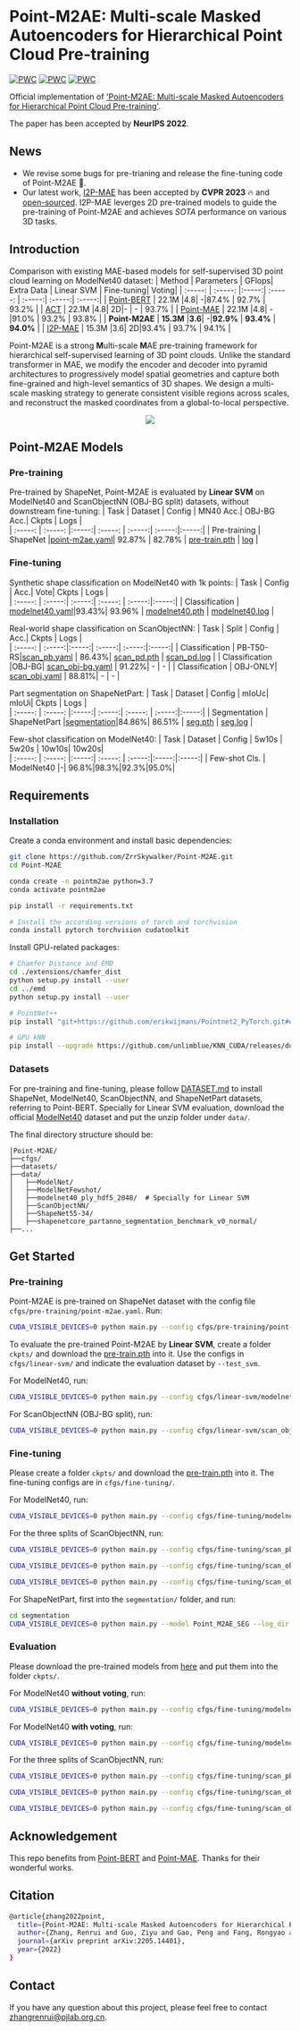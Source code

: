 # Point-M2AE: Multi-scale Masked Autoencoders for Hierarchical Point Cloud Pre-training

[![PWC](https://img.shields.io/endpoint.svg?url=https://paperswithcode.com/badge/point-m2ae-multi-scale-masked-autoencoders/3d-point-cloud-linear-classification-on)](https://paperswithcode.com/sota/3d-point-cloud-linear-classification-on?p=point-m2ae-multi-scale-masked-autoencoders)
[![PWC](https://img.shields.io/endpoint.svg?url=https://paperswithcode.com/badge/point-m2ae-multi-scale-masked-autoencoders/3d-point-cloud-classification-on-scanobjectnn)](https://paperswithcode.com/sota/3d-point-cloud-classification-on-scanobjectnn?p=point-m2ae-multi-scale-masked-autoencoders)
[![PWC](https://img.shields.io/endpoint.svg?url=https://paperswithcode.com/badge/point-m2ae-multi-scale-masked-autoencoders/3d-point-cloud-classification-on-modelnet40)](https://paperswithcode.com/sota/3d-point-cloud-classification-on-modelnet40?p=point-m2ae-multi-scale-masked-autoencoders)

Official implementation of ['Point-M2AE: Multi-scale Masked Autoencoders for Hierarchical Point Cloud Pre-training'](https://arxiv.org/pdf/2205.14401.pdf).

The paper has been accepted by **NeurIPS 2022**.

## News
* We revise some bugs for pre-trianing and release the fine-tuning code of Point-M2AE 📌.
* Our latest work, [I2P-MAE](https://arxiv.org/pdf/2212.06785.pdf) has been accepted by **CVPR 2023** 🔥 and [open-sourced](https://github.com/ZrrSkywalker/I2P-MAE). I2P-MAE leverges 2D pre-trained models to guide the pre-training of Point-M2AE and achieves *SOTA* performance on various 3D tasks.

## Introduction
Comparison with existing MAE-based models for self-supervised 3D point cloud learning on ModelNet40 dataset:
| Method | Parameters | GFlops| Extra Data | Linear SVM | Fine-tuning| Voting|
| :-----: | :-----: |:-----:| :-----: | :-----:| :-----:| :-----:|
| [Point-BERT](https://github.com/lulutang0608/Point-BERT) | 22.1M |4.8| -|87.4% | 92.7% | 93.2% | 
| [ACT](https://github.com/RunpeiDong/ACT) | 22.1M |4.8| 2D|- | - | 93.7% | 
| [Point-MAE](https://github.com/Pang-Yatian/Point-MAE) | 22.1M |4.8| -|91.0% | 93.2% | 93.8% | 
| **Point-M2AE** | **15.3M** |**3.6**| -|**92.9%** | **93.4%** | **94.0%** | 
| [I2P-MAE](https://github.com/ZrrSkywalker/I2P-MAE) | 15.3M |3.6| 2D|93.4% | 93.7% | 94.1% | 

Point-M2AE is a strong **M**ulti-scale **M**AE pre-training framework for hierarchical self-supervised learning of 3D point clouds. Unlike the standard transformer in MAE, we modify the encoder and decoder into pyramid architectures to progressively model spatial geometries and capture both fine-grained and high-level semantics of 3D shapes. We design a multi-scale masking strategy to generate consistent visible regions across scales, and reconstruct the masked coordinates from a global-to-local perspective.

<div align="center">
  <img src="pipeline.jpg"/>
</div>

## Point-M2AE Models

### Pre-training
Pre-trained by ShapeNet, Point-M2AE is evaluated by **Linear SVM** on ModelNet40 and ScanObjectNN (OBJ-BG split) datasets, without downstream fine-tuning:
| Task | Dataset | Config | MN40 Acc.| OBJ-BG Acc.| Ckpts | Logs |   
| :-----: | :-----: |:-----:| :-----: | :-----:| :-----:|:-----:|
| Pre-training | ShapeNet |[point-m2ae.yaml](./cfgs/pre-training/point-m2ae.yaml)| 92.87% | 82.78% | [pre-train.pth](https://drive.google.com/file/d/1HyUEv04V2K6vMaR0P7WksuoiMtoXx1fM/view?usp=share_link) | [log](https://drive.google.com/file/d/1svx_CQ2x8dRDrf9C_jSDIXYYyJO8KG4m/view?usp=sharing) |

### Fine-tuning
Synthetic shape classification on ModelNet40 with 1k points:
| Task  | Config | Acc.| Vote| Ckpts | Logs |   
| :-----: | :-----:| :-----:| :-----: | :-----:|:-----:|
| Classification | [modelnet40.yaml](https://github.com/ZrrSkywalker/Point-M2AE/blob/main/cfgs/fine-tuning/modelnet40.yaml)|93.43%| 93.96% | [modelnet40.pth](https://drive.google.com/file/d/1VvjVSGN4zA3WbTqnnB5fA8WgoiRobf9y/view?usp=share_link) | [modelnet40.log](https://drive.google.com/drive/folders/1SNYQGmfvWN5PPOKa-uA5F-0Gbz-1MajR?usp=share_link) |

Real-world shape classification on ScanObjectNN:
| Task | Split | Config | Acc.| Ckpts | Logs |   
| :-----: | :-----:|:-----:| :-----:| :-----:|:-----:|
| Classification | PB-T50-RS|[scan_pb.yaml](https://github.com/ZrrSkywalker/Point-M2AE/blob/main/cfgs/fine-tuning/scan_pb.yaml) | 86.43%| [scan_pd.pth](https://drive.google.com/file/d/1Fdz_I9TLThL2HZkWVGZ9p-9_WVIUOInE/view?usp=share_link) | [scan_pd.log](https://drive.google.com/drive/folders/1SNYQGmfvWN5PPOKa-uA5F-0Gbz-1MajR?usp=share_link) |
| Classification |OBJ-BG| [scan_obj-bg.yaml](https://github.com/ZrrSkywalker/Point-M2AE/blob/main/cfgs/fine-tuning/scan_obj-bg.yaml) | 91.22%| - | - |
| Classification | OBJ-ONLY| [scan_obj.yaml](https://github.com/ZrrSkywalker/Point-M2AE/blob/main/cfgs/fine-tuning/scan_obj.yaml) | 88.81%| - | - |

Part segmentation on ShapeNetPart:
| Task | Dataset | Config | mIoUc| mIoUi| Ckpts | Logs |   
| :-----: | :-----: |:-----:| :-----:| :-----: | :-----:|:-----:|
| Segmentation | ShapeNetPart |[segmentation](https://github.com/ZrrSkywalker/Point-M2AE/tree/main/segmentation)|84.86%| 86.51% | [seg.pth]() | [seg.log](https://drive.google.com/file/d/1kkFfj-3_Gmk7CsOO4qcoQtB8qAcJJrc9/view?usp=share_link) |

Few-shot classification on ModelNet40:
|  Task | Dataset | Config | 5w10s | 5w20s | 10w10s| 10w20s|     
| :-----: | :-----: |:-----:| :-----: | :-----:|:-----:|:-----:|
|  Few-shot Cls. | ModelNet40 |-| 96.8%|98.3%|92.3%|95.0%|


## Requirements

### Installation
Create a conda environment and install basic dependencies:
```bash
git clone https://github.com/ZrrSkywalker/Point-M2AE.git
cd Point-M2AE

conda create -n pointm2ae python=3.7
conda activate pointm2ae

pip install -r requirements.txt

# Install the according versions of torch and torchvision
conda install pytorch torchvision cudatoolkit
```
Install GPU-related packages:
```bash
# Chamfer Distance and EMD
cd ./extensions/chamfer_dist
python setup.py install --user
cd ../emd
python setup.py install --user

# PointNet++
pip install "git+https://github.com/erikwijmans/Pointnet2_PyTorch.git#egg=pointnet2_ops&subdirectory=pointnet2_ops_lib"

# GPU kNN
pip install --upgrade https://github.com/unlimblue/KNN_CUDA/releases/download/0.2/KNN_CUDA-0.2-py3-none-any.whl
```
### Datasets
For pre-training and fine-tuning, please follow [DATASET.md](https://github.com/lulutang0608/Point-BERT/blob/master/DATASET.md) to install ShapeNet, ModelNet40, ScanObjectNN, and ShapeNetPart datasets, referring to Point-BERT. Specially for Linear SVM evaluation, download the official [ModelNet40](https://shapenet.cs.stanford.edu/media/modelnet40_ply_hdf5_2048.zip) dataset and put the unzip folder under `data/`.

The final directory structure should be:
```
│Point-M2AE/
├──cfgs/
├──datasets/
├──data/
│   ├──ModelNet/
│   ├──ModelNetFewshot/
│   ├──modelnet40_ply_hdf5_2048/  # Specially for Linear SVM
│   ├──ScanObjectNN/
│   ├──ShapeNet55-34/
│   ├──shapenetcore_partanno_segmentation_benchmark_v0_normal/
├──...
```

## Get Started

### Pre-training
Point-M2AE is pre-trained on ShapeNet dataset with the config file `cfgs/pre-training/point-m2ae.yaml`. Run:
```bash
CUDA_VISIBLE_DEVICES=0 python main.py --config cfgs/pre-training/point-m2ae.yaml --exp_name pre-train
```

To evaluate the pre-trained Point-M2AE by **Linear SVM**, create a folder `ckpts/` and download the [pre-train.pth](https://drive.google.com/file/d/1HyUEv04V2K6vMaR0P7WksuoiMtoXx1fM/view?usp=share_link) into it. Use the configs in `cfgs/linear-svm/` and indicate the evaluation dataset by `--test_svm`.

For ModelNet40, run:
```bash
CUDA_VISIBLE_DEVICES=0 python main.py --config cfgs/linear-svm/modelnet40.yaml --test_svm modelnet40 --exp_name test_svm --ckpts ./ckpts/pre-train.pth
```
For ScanObjectNN (OBJ-BG split), run:
```bash
CUDA_VISIBLE_DEVICES=0 python main.py --config cfgs/linear-svm/scan_obj-bg.yaml --test_svm scan --exp_name test_svm --ckpts ./ckpts/pre-train.pth
```

### Fine-tuning
Please create a folder `ckpts/` and download the [pre-train.pth](https://drive.google.com/file/d/1HyUEv04V2K6vMaR0P7WksuoiMtoXx1fM/view?usp=share_link) into it. The fine-tuning configs are in `cfgs/fine-tuning/`.

For ModelNet40, run:
```bash
CUDA_VISIBLE_DEVICES=0 python main.py --config cfgs/fine-tuning/modelnet40.yaml --finetune_model --exp_name finetune --ckpts ckpts/pre-train.pth
```

For the three splits of ScanObjectNN, run:

```bash
CUDA_VISIBLE_DEVICES=0 python main.py --config cfgs/fine-tuning/scan_pb.yaml --finetune_model --exp_name finetune --ckpts ckpts/pre-train.pth
```
```bash
CUDA_VISIBLE_DEVICES=0 python main.py --config cfgs/fine-tuning/scan_obj.yaml --finetune_model --exp_name finetune --ckpts ckpts/pre-train.pth
```
```bash
CUDA_VISIBLE_DEVICES=0 python main.py --config cfgs/fine-tuning/scan_obj-bg.yaml --finetune_model --exp_name finetune --ckpts ckpts/pre-train.pth
```

For ShapeNetPart, first into the `segmentation/` folder, and run:
```bash
cd segmentation
CUDA_VISIBLE_DEVICES=0 python main.py --model Point_M2AE_SEG --log_dir finetune --ckpts ./ckpts/pre-train.pth
```

### Evaluation
Please download the pre-trained models from [here](https://drive.google.com/file/d/1VvjVSGN4zA3WbTqnnB5fA8WgoiRobf9y/view?usp=share_link) and put them into the folder `ckpts/`.

For ModelNet40 **without voting**, run:
```bash
CUDA_VISIBLE_DEVICES=0 python main.py --config cfgs/fine-tuning/modelnet40.yaml --test --exp_name finetune --ckpts ckpts/modelnet.pth
```
For ModelNet40 **with voting**, run:
```bash
CUDA_VISIBLE_DEVICES=0 python main.py --config cfgs/fine-tuning/modelnet40.yaml --test --vote --exp_name finetune_vote --ckpts ckpts/modelnet.pth
```

For the three splits of ScanObjectNN, run:
```bash
CUDA_VISIBLE_DEVICES=0 python main.py --config cfgs/fine-tuning/scan_pb.yaml --test --exp_name finetune --ckpts ckpts/scan_pb.pth
```
```bash
CUDA_VISIBLE_DEVICES=0 python main.py --config cfgs/fine-tuning/scan_obj.yaml --test --exp_name finetune --ckpts ckpts/scan_obj.pth
```
```bash
CUDA_VISIBLE_DEVICES=0 python main.py --config cfgs/fine-tuning/scan_obj-bg.yaml --test --exp_name finetune --ckpts ckpts/scan_obj-bg.pth
```

## Acknowledgement
This repo benefits from [Point-BERT](https://github.com/lulutang0608/Point-BERT) and [Point-MAE](https://github.com/Pang-Yatian/Point-MAE). Thanks for their wonderful works.

## Citation
```bash
@article{zhang2022point,
  title={Point-M2AE: Multi-scale Masked Autoencoders for Hierarchical Point Cloud Pre-training},
  author={Zhang, Renrui and Guo, Ziyu and Gao, Peng and Fang, Rongyao and Zhao, Bin and Wang, Dong and Qiao, Yu and Li, Hongsheng},
  journal={arXiv preprint arXiv:2205.14401},
  year={2022}
}
```

## Contact
If you have any question about this project, please feel free to contact zhangrenrui@pjlab.org.cn.

